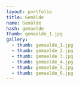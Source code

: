 ```yaml
---
layout: portfolio
title: Gemälde
name: Gemälde
hash: gemaelde
thumb: gemaelde_1.jpg
gallery:
  - thumb: gemaelde_1.jpg
  - thumb: gemaelde_2.jpg
  - thumb: gemaelde_3.jpg
  - thumb: gemaelde_4.jpg
  - thumb: gemaelde_5.jpg
  - thumb: gemaelde_6.jpg
---
```


